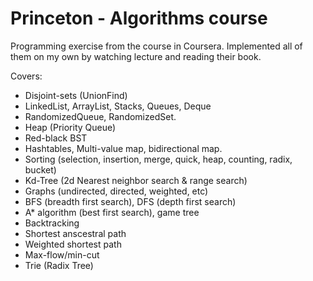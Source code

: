 # Princeton - Algorithms course

Programming exercise from the course in Coursera. Implemented all of them on my own by watching lecture and reading their book.

Covers:
* Disjoint-sets (UnionFind)
* LinkedList, ArrayList, Stacks, Queues, Deque
* RandomizedQueue, RandomizedSet.
* Heap (Priority Queue)
* Red-black BST
* Hashtables, Multi-value map, bidirectional map.
* Sorting (selection, insertion, merge, quick, heap, counting, radix, bucket)
* Kd-Tree (2d Nearest neighbor search & range search)
* Graphs (undirected, directed, weighted, etc)
* BFS (breadth first search), DFS (depth first search)
* A* algorithm (best first search), game tree
* Backtracking
* Shortest anscestral path
* Weighted shortest path
* Max-flow/min-cut
* Trie (Radix Tree)

